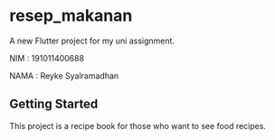 # resep_makanan

A new Flutter project for my uni assignment.

NIM : 191011400688

NAMA : Reyke Syalramadhan

## Getting Started

This project is a recipe book for those who want to see food recipes.
